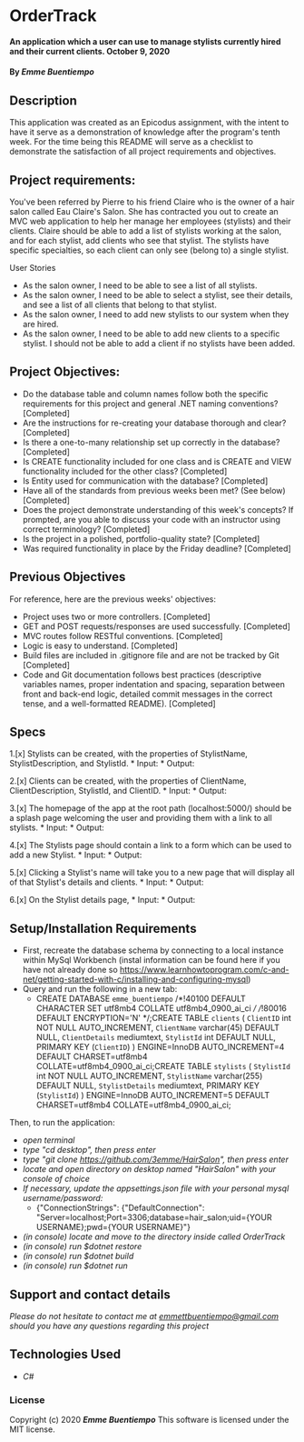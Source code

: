 # __OrderTrack__

#### __An application which a user can use to manage stylists currently hired and their current clients. October 9, 2020__

#### By _**Emme Buentiempo**_

## Description

This application was created as an Epicodus assignment, with the intent to have it serve as a demonstration of knowledge after the program's tenth week. For the time being this README will serve as a checklist to demonstrate the satisfaction of all project requirements and objectives. 

## Project requirements:

You've been referred by Pierre to his friend Claire who is the owner of a hair salon called Eau Claire's Salon. She has contracted you out to create an MVC web application to help her manage her employees (stylists) and their clients. Claire should be able to add a list of stylists working at the salon, and for each stylist, add clients who see that stylist. The stylists have specific specialties, so each client can only see (belong to) a single stylist.

User Stories
  * As the salon owner, I need to be able to see a list of all stylists.
  * As the salon owner, I need to be able to select a stylist, see their details, and see a list of all clients that belong to that stylist.
  * As the salon owner, I need to add new stylists to our system when they are hired.
  * As the salon owner, I need to be able to add new clients to a specific stylist. I should not be able to add a client if no stylists have been added.

## Project Objectives:

  * Do the database table and column names follow both the specific requirements for this project and general .NET naming conventions? [Completed]
  * Are the instructions for re-creating your database thorough and clear? [Completed]
  * Is there a one-to-many relationship set up correctly in the database? [Completed]
  * Is CREATE functionality included for one class and is CREATE and VIEW functionality included for the other class? [Completed]
  * Is Entity used for communication with the database? [Completed]
  * Have all of the standards from previous weeks been met? (See below) [Completed]
  * Does the project demonstrate understanding of this week's concepts? If prompted, are you able to discuss your code with an instructor using correct terminology? [Completed]
  * Is the project in a polished, portfolio-quality state? [Completed]
  * Was required functionality in place by the Friday deadline? [Completed]

## Previous Objectives

For reference, here are the previous weeks' objectives:
  * Project uses two or more controllers. [Completed]
  * GET and POST requests/responses are used successfully. [Completed]
  * MVC routes follow RESTful conventions. [Completed]
  * Logic is easy to understand. [Completed]
  * Build files are included in .gitignore file and are not be tracked by Git [Completed]
  * Code and Git documentation follows best practices (descriptive variables names, proper indentation and spacing, separation between front and back-end logic, detailed commit messages in the correct tense, and a well-formatted README). [Completed]

## Specs

  1.[x] Stylists can be created, with the properties of StylistName, StylistDescription, and StylistId.
    * Input:
    * Output:

  2.[x] Clients can be created, with the properties of ClientName, ClientDescription, StylistId, and ClientID.
    * Input:
    * Output:

  3.[x] The homepage of the app at the root path (localhost:5000/) should be a splash page welcoming the user and providing them with a link to all stylists.
    * Input:
    * Output:

  4.[x] The Stylists page should contain a link to a form which can be used to add a new Stylist.
    * Input:
    * Output:

  5.[x] Clicking a Stylist's name will take you to a new page that will display all of that Stylist's details and clients.
    * Input:
    * Output:

  6.[x] On the Stylist details page, 
    * Input:
    * Output:

## Setup/Installation Requirements

* First, recreate the database schema by connecting to a local instance within MySql Workbench (instal information can be found here if you have not already done so https://www.learnhowtoprogram.com/c-and-net/getting-started-with-c/installing-and-configuring-mysql)
* Query and run the following in a new tab:
  * CREATE DATABASE `emme_buentiempo` /*!40100 DEFAULT CHARACTER SET utf8mb4 COLLATE utf8mb4_0900_ai_ci */ /*!80016 DEFAULT ENCRYPTION='N' */;CREATE TABLE `clients` (
  `ClientID` int NOT NULL AUTO_INCREMENT,
  `ClientName` varchar(45) DEFAULT NULL,
  `ClientDetails` mediumtext,
  `StylistId` int DEFAULT NULL,
  PRIMARY KEY (`ClientID`)
) ENGINE=InnoDB AUTO_INCREMENT=4 DEFAULT CHARSET=utf8mb4 COLLATE=utf8mb4_0900_ai_ci;CREATE TABLE `stylists` (
  `StylistId` int NOT NULL AUTO_INCREMENT,
  `StylistName` varchar(255) DEFAULT NULL,
  `StylistDetails` mediumtext,
  PRIMARY KEY (`StylistId`)
) ENGINE=InnoDB AUTO_INCREMENT=5 DEFAULT CHARSET=utf8mb4 COLLATE=utf8mb4_0900_ai_ci;

Then, to run the application:
* _open terminal_
* _type "cd desktop", then press enter_
* _type "git clone https://github.com/3emme/HairSalon", then press enter_
* _locate and open directory on desktop named "HairSalon" with your console of choice_
* _If necessary, update the appsettings.json file with your personal mysql username/password:_
  * {"ConnectionStrings": {"DefaultConnection": "Server=localhost;Port=3306;database=hair_salon;uid={YOUR USERNAME};pwd={YOUR USERNAME}"}
* _(in console) locate and move to the directory inside called OrderTrack_
* _(in console) run $dotnet restore_
* _(in console) run $dotnet build_
* _(in console) run $dotnet run_

## Support and contact details

_Please do not hesitate to contact me at emmettbuentiempo@gmail.com should you have any questions regarding this project_

## Technologies Used

* _C#_

### License

Copyright (c) 2020 **_Emme Buentiempo_**
This software is licensed under the MIT license.